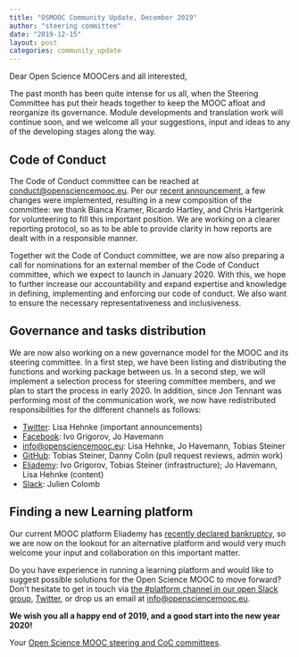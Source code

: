 ```yaml
---
title: "OSMOOC Community Update, December 2019"
author: "steering committee"
date: "2019-12-15"
layout: post
categories: community_update
---
```


Dear Open Science MOOCers and all interested,

The past month has been quite intense for us all, when the Steering Committee has put their heads together to keep the MOOC afloat and reorganize its governance. Module developments and translation work will continue soon, and we welcome all your suggestions, input and ideas to any of the developing stages along the way.

## Code of Conduct

The Code of Conduct committee can be reached at <conduct@opensciencemooc.eu>. Per our [recent announcement](https://opensciencemooc.eu/statement/2019/11/15/official-sc-statement/), a few changes were implemented, resulting in a new composition of the committee: we thank Bianca Kramer, Ricardo Hartley, and Chris Hartgerink for volunteering to fill this important position. We are working on a clearer reporting protocol, so as to be able to provide clarity in how reports are dealt with in a responsible manner. 

Together wit the Code of Conduct committee, we are now also preparing a call for nominations for an external member of the Code of Conduct committee, which we expect to launch in January 2020. With this, we hope to further increase our accountability and expand expertise and knowledge in defining, implementing and enforcing our code of conduct. We also want to ensure the necessary representativeness and inclusiveness. 

## Governance and tasks distribution

We are now also working on a new governance model for the MOOC and its steering committee. In a first step, we have been listing and distributing the functions and working package between us. In a second step, we will implement a selection process for steering committee members, and we plan to start the process in early 2020. In addition, since Jon Tennant was performing most of the communication work, we now have redistributed responsibilities for the different channels as follows:

- [Twitter](https://twitter.com/opensciencemooc): Lisa Hehnke (important announcements)
- [Facebook](https://facebook.com/opensciencemooc): Ivo Grigorov, Jo Havemann
- [info@opensciencemooc.eu](mailto:info@opensciencemooc.eu): Lisa Hehnke, Jo Havemann, Tobias Steiner
- [GitHub](https://github.com/OpenScienceMOOC): Tobias Steiner, Danny Colin (pull request reviews, admin work)
- [Eliademy](https://eliademy.com/opensciencemooc): Ivo Grigorov, Tobias Steiner (infrastructure); Jo Havemann, Lisa Hehnke (content)
- [Slack](https://openmooc-ers.slack.com): Julien Colomb

## Finding a new Learning platform

Our current MOOC platform Eliademy has [recently declared bankruptcy](https://blog.eliademy.com/2019/11/15/sad-news/), so we are now on the lookout for an alternative platform and would very much welcome your input and collaboration on this important matter. 

Do you have experience in running a learning platform and would like to suggest possible solutions for the Open Science MOOC to move forward? Don't hesitate to get in touch via [the #platform channel in our open Slack group](https://openmooc-ers.slack.com), [Twitter](https://twitter.com/OpenScienceMOOC/), or drop us an email at [info@opensciencemooc.eu](mailto:info@opensciencemooc.eu).

**We wish you all a happy end of 2019, and a good start into the new year 2020!**

Your [Open Science MOOC steering and CoC committees](https://opensciencemooc.eu/people/).

